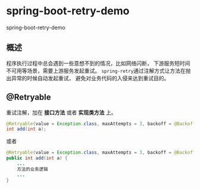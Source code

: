# spring-boot-retry-demo
spring-boot-retry-demo

## 概述
程序执行过程中总会遇到一些意想不到的情况，比如网络闪断，
下游服务短时间不可用等场景，需要上游服务发起重试。
`spring-retry`通过注解方式让方法在抛出异常的时候自动发起重试，
避免对业务代码的入侵来达到重试目的。 

## @Retryable 

重试注解，加在 **接口方法** 或者 **实现类方法** 上。

```java
@Retryable(value = Exception.class, maxAttempts = 3, backoff = @Backoff(delay = 2000, multiplier = 1.5))
int add(int a);
```

或者

```java
@Retryable(value = Exception.class, maxAttempts = 3, backoff = @Backoff(delay = 2000, multiplier = 1.5))
public int add(int a) {
    ...
    方法的业务逻辑
    ...
}
```